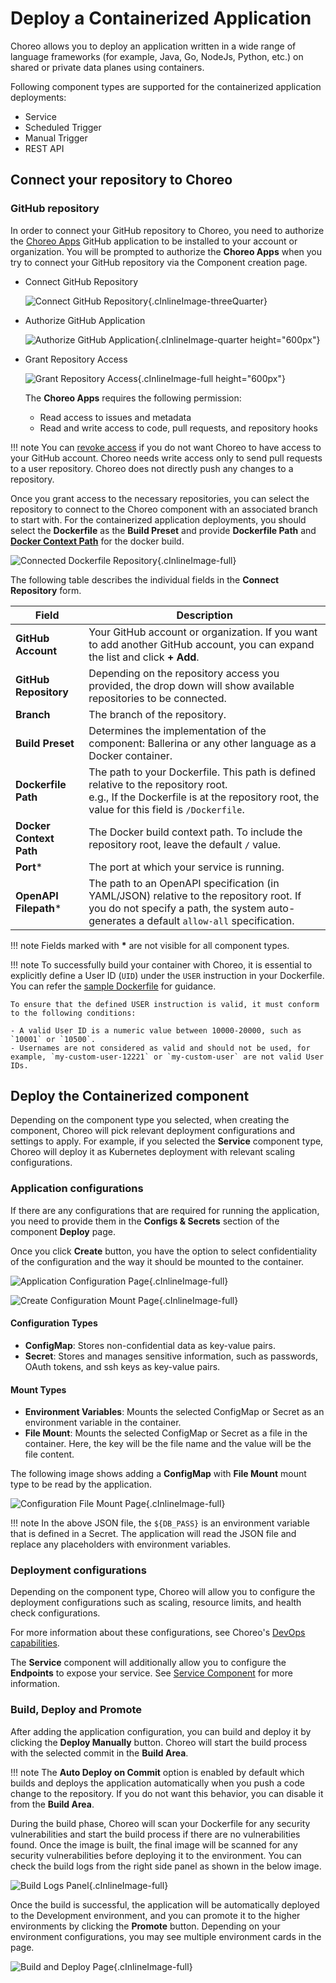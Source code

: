 # Deploy a Containerized Application 

Choreo allows you to deploy an application written in a wide range of language frameworks (for example, Java, Go, NodeJs, Python, etc.) on shared or private data planes using containers.

Following component types are supported for the containerized application deployments:

- Service
- Scheduled Trigger
- Manual Trigger
- REST API

## Connect your repository to Choreo

### GitHub repository

In order to connect your GitHub repository to Choreo, you need to authorize the [Choreo Apps](https://github.com/marketplace/choreo-apps) GitHub application to be installed to your account or organization. 
You will be prompted to authorize the **Choreo Apps** when you try to connect your GitHub repository via the Component creation page.

* Connect GitHub Repository
    
    ![Connect GitHub Repository](../assets/img/deploy/shared/create-component-authz-github-page.png){.cInlineImage-threeQuarter}

* Authorize GitHub Application
    
    ![Authorize GitHub Application](../assets/img/deploy/shared/authz-choreo-github-app.png){.cInlineImage-quarter height="600px"}

* Grant Repository Access

    ![Grant Repository Access](../assets/img/deploy/shared/github-repo-access.png){.cInlineImage-full height="600px"}


    The **Choreo Apps** requires the following permission:
    
    - Read access to issues and metadata
    - Read and write access to code, pull requests, and repository hooks

!!! note
    You can [revoke access](https://docs.github.com/en/authentication/keeping-your-account-and-data-secure/reviewing-your-authorized-integrations#reviewing-your-authorized-github-apps) if you do not want Choreo to have access to your GitHub account. Choreo needs write access only to send pull requests to a user repository. Choreo does not directly push any changes to a repository.

Once you grant access to the necessary repositories, you can select the repository to connect to the Choreo component with an associated branch to start with.
For the containerized application deployments, you should select the **Dockerfile** as the **Build Preset** and provide **Dockerfile Path** and [**Docker Context Path**](https://docs.docker.com/build/building/context/#path-context) for the docker build.

![Connected Dockerfile Repository](../assets/img/deploy/containerized-apps/create-component-connected-repo.png){.cInlineImage-full}

The following table describes the individual fields in the **Connect Repository** form.

| **Field**               | **Description**                                                                                                                                                                      |
|-------------------------|--------------------------------------------------------------------------------------------------------------------------------------------------------------------------------------|
| **GitHub Account**      | Your GitHub account or organization. If you want to add another GitHub account, you can expand the list and click **+ Add**.                                                            |
| **GitHub Repository**   | Depending on the repository access you provided, the drop down will show available repositories to be connected.                                                                                  |
| **Branch**              | The branch of the repository.                                                                                                                                                         |
| **Build Preset**        | Determines the implementation of the component: Ballerina or any other language as a Docker container.                                                                                |
| **Dockerfile Path**     | The path to your Dockerfile. This path is defined relative to the repository root.<br/>e.g., If the Dockerfile is at the repository root, the value for this field is `/Dockerfile`. |
| **Docker Context Path** | The Docker build context path. To include the repository root, leave the default `/` value.                                                                                          |
| **Port***               | The port at which your service is running.                                                                                                                                           |
| **OpenAPI Filepath***   | The path to an OpenAPI specification (in YAML/JSON) relative to the repository root. If you do not specify a path, the system auto-generates a default `allow-all` specification.    |

!!! note
    Fields marked with **\*** are not visible for all component types.

!!! note
    To successfully build your container with Choreo, it is essential to explicitly define a User ID (`UID`) under the `USER` instruction in your Dockerfile. You can refer the [sample Dockerfile](https://github.com/wso2/choreo-sample-apps/blob/main/go/rest-api/Dockerfile) for guidance.

    To ensure that the defined USER instruction is valid, it must conform to the following conditions:
        
    - A valid User ID is a numeric value between 10000-20000, such as `10001` or `10500`.
    - Usernames are not considered as valid and should not be used, for example, `my-custom-user-12221` or `my-custom-user` are not valid User IDs.

## Deploy the Containerized component

Depending on the component type you selected, when creating the component, Choreo will pick relevant deployment configurations and settings to apply.
For example, if you selected the **Service** component type, Choreo will deploy it as Kubernetes deployment with relevant scaling configurations.

### Application configurations

If there are any configurations that are required for running the application, you need to provide them in the **Configs & Secrets** section of the component **Deploy** page.

Once you click **Create** button, you have the option to select confidentiality of the configuration and the way it should be mounted to the container.

![Application Configuration Page](../assets/img/deploy/containerized-apps/deploy-app-config-page.png){.cInlineImage-full}


![Create Configuration Mount Page](../assets/img/deploy/containerized-apps/deploy-app-config-type-mount-page.png){.cInlineImage-full}

#### Configuration Types

* **ConfigMap**: Stores non-confidential data as key-value pairs.
* **Secret**: Stores and manages sensitive information, such as passwords, OAuth tokens, and ssh keys as key-value pairs.

#### Mount Types

* **Environment Variables**: Mounts the selected ConfigMap or Secret as an environment variable in the container.
* **File Mount**: Mounts the selected ConfigMap or Secret as a file in the container. Here, the key will be the file name and the value will be the file content.

The following image shows adding a **ConfigMap** with **File Mount** mount type to be read by the application.

![Configuration File Mount Page](../assets/img/deploy/containerized-apps/deploy-app-config-file-mount.png){.cInlineImage-full}

!!! note
    In the above JSON file, the `${DB_PASS}` is an environment variable that is defined in a Secret. 
    The application will read the JSON file and replace any placeholders with environment variables.

### Deployment configurations

Depending on the component type, Choreo will allow you to configure the deployment configurations such as scaling, resource limits, and health check configurations.

For more information about these configurations, see Choreo's [DevOps capabilities](./devops/runtime.md).

The **Service** component will additionally allow you to configure the **Endpoints** to expose your service. See [Service Component](../develop/components/service.md) for more information.

### Build, Deploy and Promote

After adding the application configuration, you can build and deploy it by clicking the **Deploy Manually** button. Choreo will start the build process with the selected commit in the **Build Area**. 

!!! note
    The **Auto Deploy on Commit** option is enabled by default which builds and deploys the application automatically when you push a code change to the repository.
    If you do not want this behavior, you can disable it from the **Build Area**.

During the build phase, Choreo will scan your Dockerfile for any security vulnerabilities and start the build process if there are no vulnerabilities found.
Once the image is built, the final image will be scanned for any security vulnerabilities before deploying it to the environment.
You can check the build logs from the right side panel as shown in the below image.

![Build Logs Panel](../assets/img/deploy/containerized-apps/build-deploy-page-logs.png){.cInlineImage-full}

Once the build is successful, the application will be automatically deployed to the Development environment, and you can promote it to the higher environments by clicking the **Promote** button.
Depending on your environment configurations, you may see multiple environment cards in the page.

![Build and Deploy Page](../assets/img/deploy/containerized-apps/build-deploy-page.png){.cInlineImage-full}


